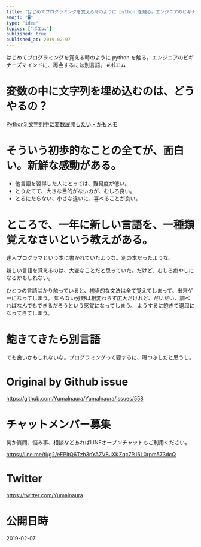 ```yaml
---
title: "はじめてプログラミングを覚える時のように python を触る。エンジニアのビギナーズマインドに、再会するには別言語。 #ポエム"
emoji: "🖥"
type: "idea"
topics: ["ポエム"]
published: true
published_at: 2019-02-07
---
```


はじめてプログラミングを覚える時のように python を触る。エンジニアのビギナーズマインドに、再会するには別言語。 #ポエム

# 変数の中に文字列を埋め込むのは、どうやるの？

[Python3 文字列中に変数展開したい - かもメモ](https://chaika.hatenablog.com/entry/2018/08/16/090000)

# そういう初歩的なことの全てが、面白い。新鮮な感動がある。

- 他言語を習得した人にとっては、難易度が低い。
- とりたてて、大きな目的がないのが、むしろ良い。
- とるにたらない、小さな違いに、喜べることが良い。

# ところで、一年に新しい言語を、一種類覚えなさいという教えがある。

達人プログラマという本に書かれていたような。別の本だったような。

新しい言語を覚えるのは、大変なことだと思っていた。だけど、むしろ癒やしになるかもしれない。

ひとつの言語ばかり触っていると、初歩的な文法は全て覚えてしまって、出来ゲーになってしまう。
知らない分野は相変わらず広大だけれど、だいだい、調べればなんでもできるだろうという感覚になってしまう。
ようするに飽きて退屈になってきてしまう。

# 飽きてきたら別言語

でも良いかもしれないな。プログラミングって要するに、暇つぶしだと思うし。

# Original by Github issue

https://github.com/YumaInaura/YumaInaura/issues/558








<!-- Update From Qiita API -->

# チャットメンバー募集


何か質問、悩み事、相談などあればLINEオープンチャットもご利用ください。

https://line.me/ti/g2/eEPltQ6Tzh3pYAZV8JXKZqc7PJ6L0rpm573dcQ





# Twitter


https://twitter.com/YumaInaura


<!-- Update From Qiita API -->



# 公開日時

2019-02-07
